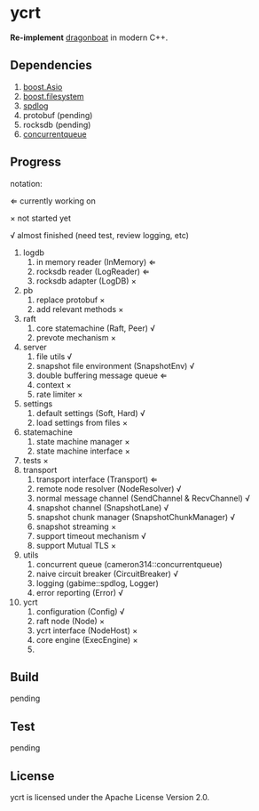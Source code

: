 # ycrt

**Re-implement** [dragonboat](github.com/lni/dragonboat) in modern C++.

## Dependencies

1. [boost.Asio](https://think-async.com/Asio/)
2. [boost.filesystem](https://www.boost.org/doc/libs/1_72_0/libs/filesystem/doc/index.htm)
3. [spdlog](https://github.com/gabime/spdlog)
4. protobuf (pending)
5. rocksdb (pending)
6. [concurrentqueue](https://github.com/cameron314/concurrentqueue)

## Progress

notation:

&lArr; currently working on

&times; not started yet

&radic; almost finished (need test, review logging, etc)

1. logdb
    1. in memory reader (InMemory) &lArr;
    2. rocksdb reader (LogReader) &lArr;
    3. rocksdb adapter (LogDB) &times;
2. pb
    1. replace protobuf &times;
    2. add relevant methods &times;
3. raft
    1. core statemachine (Raft, Peer) &radic;
    2. prevote mechanism &times;
4. server
    1. file utils &radic;
    2. snapshot file environment (SnapshotEnv) &radic;
    3. double buffering message queue &lArr;
    4. context &times;
    5. rate limiter &times;
5. settings
    1. default settings (Soft, Hard) &radic;
    2. load settings from files &times;
6. statemachine
    1. state machine manager &times;
    2. state machine interface &times;
7. tests &times;
8. transport
    1. transport interface (Transport) &lArr;
    2. remote node resolver (NodeResolver) &radic;
    3. normal message channel (SendChannel & RecvChannel) &radic;
    4. snapshot channel (SnapshotLane) &radic;
    5. snapshot chunk manager (SnapshotChunkManager) &radic;
    6. snapshot streaming &times;
    7. support timeout mechanism &radic;
    8. support Mutual TLS &times;
9. utils
    1. concurrent queue (cameron314::concurrentqueue)
    2. naive circuit breaker (CircuitBreaker) &radic;
    3. logging (gabime::spdlog, Logger)
    4. error reporting (Error) &radic;
10. ycrt
    1. configuration (Config) &radic;
    2. raft node (Node) &times;
    3. ycrt interface (NodeHost) &times;
    4. core engine (ExecEngine) &times;
    5. 

## Build

pending

## Test

pending

## License

ycrt is licensed under the Apache License Version 2.0.